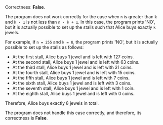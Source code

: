 Correctness: **False**.

The program does not work correctly for the case when `n` is greater than `k` and `k - 1` is not less than `n - k + 1`. In this case, the program prints 'NO', but it is actually possible to set up the stalls such that Alice buys exactly `k` jewels.

For example, if `n = 255` and `k = 8`, the program prints 'NO', but it is actually possible to set up the stalls as follows:

* At the first stall, Alice buys 1 jewel and is left with 127 coins.
* At the second stall, Alice buys 1 jewel and is left with 63 coins.
* At the third stall, Alice buys 1 jewel and is left with 31 coins.
* At the fourth stall, Alice buys 1 jewel and is left with 15 coins.
* At the fifth stall, Alice buys 1 jewel and is left with 7 coins.
* At the sixth stall, Alice buys 1 jewel and is left with 3 coins.
* At the seventh stall, Alice buys 1 jewel and is left with 1 coin.
* At the eighth stall, Alice buys 1 jewel and is left with 0 coins.

Therefore, Alice buys exactly 8 jewels in total.

The program does not handle this case correctly, and therefore, its correctness is **False**.
